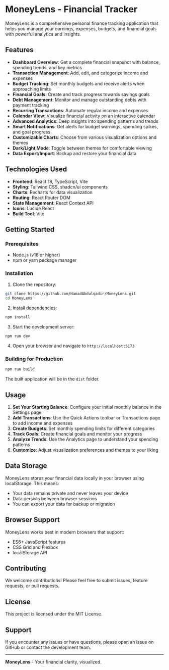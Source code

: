 # MoneyLens - Financial Tracker

MoneyLens is a comprehensive personal finance tracking application that helps you manage your earnings, expenses, budgets, and financial goals with powerful analytics and insights.

## Features

- **Dashboard Overview**: Get a complete financial snapshot with balance, spending trends, and key metrics
- **Transaction Management**: Add, edit, and categorize income and expenses
- **Budget Tracking**: Set monthly budgets and receive alerts when approaching limits
- **Financial Goals**: Create and track progress towards savings goals
- **Debt Management**: Monitor and manage outstanding debts with payment tracking
- **Recurring Transactions**: Automate regular income and expenses
- **Calendar View**: Visualize financial activity on an interactive calendar
- **Advanced Analytics**: Deep insights into spending patterns and trends
- **Smart Notifications**: Get alerts for budget warnings, spending spikes, and goal progress
- **Customizable Charts**: Choose from various visualization options and themes
- **Dark/Light Mode**: Toggle between themes for comfortable viewing
- **Data Export/Import**: Backup and restore your financial data

## Technologies Used

- **Frontend**: React 18, TypeScript, Vite
- **Styling**: Tailwind CSS, shadcn/ui components
- **Charts**: Recharts for data visualization
- **Routing**: React Router DOM
- **State Management**: React Context API
- **Icons**: Lucide React
- **Build Tool**: Vite

## Getting Started

### Prerequisites

- Node.js (v16 or higher)
- npm or yarn package manager

### Installation

1. Clone the repository:
```bash
git clone https://github.com/HanadAbdulqadir/MoneyLens.git
cd MoneyLens
```

2. Install dependencies:
```bash
npm install
```

3. Start the development server:
```bash
npm run dev
```

4. Open your browser and navigate to `http://localhost:5173`

### Building for Production

```bash
npm run build
```

The built application will be in the `dist` folder.

## Usage

1. **Set Your Starting Balance**: Configure your initial monthly balance in the Settings page
2. **Add Transactions**: Use the Quick Actions toolbar or Transactions page to add income and expenses
3. **Create Budgets**: Set monthly spending limits for different categories
4. **Track Goals**: Create financial goals and monitor your progress
5. **Analyze Trends**: Use the Analytics page to understand your spending patterns
6. **Customize**: Adjust visualization preferences and themes to your liking

## Data Storage

MoneyLens stores your financial data locally in your browser using localStorage. This means:
- Your data remains private and never leaves your device
- Data persists between browser sessions
- You can export your data for backup or migration

## Browser Support

MoneyLens works best in modern browsers that support:
- ES6+ JavaScript features
- CSS Grid and Flexbox
- localStorage API

## Contributing

We welcome contributions! Please feel free to submit issues, feature requests, or pull requests.

## License

This project is licensed under the MIT License.

## Support

If you encounter any issues or have questions, please open an issue on GitHub or contact the development team.

---

**MoneyLens** - Your financial clarity, visualized.
